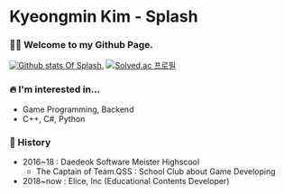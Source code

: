 # Kyeongmin Kim - Splash

### 🙌🏻 Welcome to my Github Page.

[![Github stats Of Splash.](https://github-readme-stats.vercel.app/api?username=usernameSplash&show_icons=true&theme=graywhite)](https://github.com/anuraghazra/github-readme-stats)  [![Solved.ac
프로필](http://mazassumnida.wtf/api/generate_badge?boj=leomessi)](https://solved.ac/leomessi)


### 🔥 I'm interested in...

* Game Programming, Backend
* C++, C#, Python

### 📖 History

* 2016~18 : Daedeok Software Meister Highscool
  * The Captain of Team.QSS : School Club about Game Developing
* 2018~now : Elice, Inc (Educational Contents Developer)
